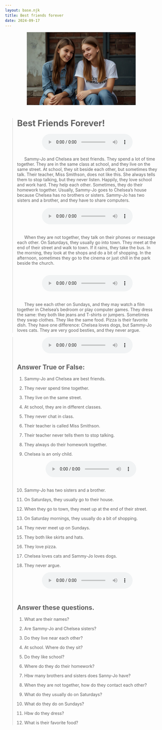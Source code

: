 ```yaml
---
layout: base.njk
title: Best friends forever
date: 2024-09-17
---  
```

<center><img src="/assets/images/best-friends.jpg" alt="Two teenage girls sitting close together smiling happily" width="360" class="centered"><br> </center>

<blockquote>

# Best Friends Forever!  

<center><audio controls><source src="https://s3.eu-central-1.wasabisys.com/audio.com.audio/transcoding/36/94/1810427098759436-1810427098783584-1810427104925552.mp3?X-Amz-Content-Sha256=UNSIGNED-PAYLOAD&amp;X-Amz-Algorithm=AWS4-HMAC-SHA256&amp;X-Amz-Credential=W7IA3NSYSOQIKLY9DEVC%2F20240917%2Feu-central-1%2Fs3%2Faws4_request&amp;X-Amz-Date=20240917T072402Z&amp;X-Amz-SignedHeaders=host&amp;X-Amz-Expires=518400&amp;X-Amz-Signature=dc7b1a5ff11ad8176aed286e67134b77c570c5e0369628ef265f466345b1dd77" type="audio/mpeg">Your browser does not support the audio element.</audio></center></br>
&nbsp;&nbsp;&nbsp;&nbsp;&nbsp;&nbsp;Sammy-Jo and Chelsea are best friends. They spend a lot of time together. They are in the same class at school, and they live on the same street. At school, they sit beside each other, but sometimes they talk. Their teacher, Miss Smithson, does not like this. She always tells them to stop talking, but they never listen. Happily, they love school and work hard. They help each other. Sometimes, they do their homework together. Usually, Sammy-Jo goes to Chelsea’s house because Chelsea has no brothers or sisters. Sammy-Jo has two sisters and a brother, and they have to share computers.
<br><br><center><audio controls><source src="https://s3.eu-central-1.wasabisys.com/audio.com.audio/transcoding/32/41/1810427644024132-1810427644041380-1810427649353683.mp3?X-Amz-Content-Sha256=UNSIGNED-PAYLOAD&amp;X-Amz-Algorithm=AWS4-HMAC-SHA256&amp;X-Amz-Credential=W7IA3NSYSOQIKLY9DEVC%2F20240917%2Feu-central-1%2Fs3%2Faws4_request&amp;X-Amz-Date=20240917T073240Z&amp;X-Amz-SignedHeaders=host&amp;X-Amz-Expires=518400&amp;X-Amz-Signature=64b377781b300454e4785a41a024f07760a6d09b3727f4288e90084bd0e35dfd" type="audio/mpeg">Your browser does not support the audio element.</audio></center></br>


&nbsp;&nbsp;&nbsp;&nbsp;&nbsp;&nbsp;When they are not together, they talk on their phones or message each other. On Saturdays, they usually go into town. They meet at the end of their street and walk to town. If it rains, they take the bus. In the morning, they look at the shops and do a bit of shopping. In the afternoon, sometimes they go to the cinema or just chill in the park beside the church.  </br></br><center><audio controls><source src="https://s3.eu-central-1.wasabisys.com/audio.com.audio/transcoding/45/19/1810428739701945-1810428739725316-1810428746081635.mp3?X-Amz-Content-Sha256=UNSIGNED-PAYLOAD&amp;X-Amz-Algorithm=AWS4-HMAC-SHA256&amp;X-Amz-Credential=W7IA3NSYSOQIKLY9DEVC%2F20240917%2Feu-central-1%2Fs3%2Faws4_request&amp;X-Amz-Date=20240917T075005Z&amp;X-Amz-SignedHeaders=host&amp;X-Amz-Expires=518400&amp;X-Amz-Signature=e3342f9a7a76324f2aa67e60d08f35971b28deebb08c9ad1b5e6319e79a8b7e6" type="audio/mpeg">Your browser does not support the audio element.</audio></center></br>


&nbsp;&nbsp;&nbsp;&nbsp;&nbsp;&nbsp;They see each other on Sundays, and they may watch a film together in Chelsea’s bedroom or play computer games. They dress the same: they both like jeans and T-shirts or jumpers. Sometimes they swap clothes. They like the same food. Pizza is their favorite dish. They have one difference: Chelsea loves dogs, but Sammy-Jo loves cats. They are very good besties, and they never argue.  


</blockquote>


<blockquote>  
<center><audio controls><source src="https://s3.eu-central-1.wasabisys.com/audio.com.audio/transcoding/13/95/1810429339399513-1810429339420958-1810429346538922.mp3?X-Amz-Content-Sha256=UNSIGNED-PAYLOAD&amp;X-Amz-Algorithm=AWS4-HMAC-SHA256&amp;X-Amz-Credential=W7IA3NSYSOQIKLY9DEVC%2F20240917%2Feu-central-1%2Fs3%2Faws4_request&amp;X-Amz-Date=20240917T075941Z&amp;X-Amz-SignedHeaders=host&amp;X-Amz-Expires=518400&amp;X-Amz-Signature=ec65de309b9098b2f2e9761bf3ed615cd60c6f141a4e43478bdd7896f60d38c9" type="audio/mpeg">Your browser does not support the audio element.</audio></center>

## Answer True or False:  

1. Sammy-Jo and Chelsea are best friends.  


2. They never spend time together.  


3. They live on the same street.  


4. At school, they are in different classes.  


5. They never chat in class.  


6. Their teacher is called Miss Smithson.  


7. Their teacher never tells them to stop talking.  


8. They always do their homework together.   

9. Chelsea is an only child.
</br><center><audio controls><source src="https://s3.eu-central-1.wasabisys.com/audio.com.audio/transcoding/09/15/1810429705111509-1810429705131509-1810429711454243.mp3?X-Amz-Content-Sha256=UNSIGNED-PAYLOAD&amp;X-Amz-Algorithm=AWS4-HMAC-SHA256&amp;X-Amz-Credential=W7IA3NSYSOQIKLY9DEVC%2F20240917%2Feu-central-1%2Fs3%2Faws4_request&amp;X-Amz-Date=20240917T080537Z&amp;X-Amz-SignedHeaders=host&amp;X-Amz-Expires=518400&amp;X-Amz-Signature=92f150aeba33c096123aaa36686491352e996a78103d2d2e516305aa485bb2f6" type="audio/mpeg">Your browser does not support the audio element.</audio></center></br>
10. Sammy-Jo has two sisters and a brother.  


11. On Saturdays, they usually go to their house.  


12. When they go to town, they meet up at the end of their street.  


13. On Saturday mornings, they usually do a bit of shopping.  


14. They never meet up on Sundays.  


15. They both like skirts and hats.  


16. They love pizza.  


17. Chelsea loves cats and Sammy-Jo loves dogs.  


18. They never argue.  

<center><audio controls><source src="https://s3.eu-central-1.wasabisys.com/audio.com.audio/transcoding/57/67/1810430247536757-1810430247559374-1810430254612493.mp3?X-Amz-Content-Sha256=UNSIGNED-PAYLOAD&amp;X-Amz-Algorithm=AWS4-HMAC-SHA256&amp;X-Amz-Credential=W7IA3NSYSOQIKLY9DEVC%2F20240917%2Feu-central-1%2Fs3%2Faws4_request&amp;X-Amz-Date=20240917T081414Z&amp;X-Amz-SignedHeaders=host&amp;X-Amz-Expires=518400&amp;X-Amz-Signature=9098070f6be2ac647e7005333ffbd81a9439ef5fafa74f716c2804f5f8123df7" type="audio/mpeg">Your browser does not support the audio element.</audio></center></br>

## Answer these questions.


1. What are their names?  


2. Are Sammy-Jo and Chelsea sisters?  


3. Do they live near each other?  


4. At school. Where do they sit?  


5. Do they like school?  


6. Where do they do their homework?  


7. Hbw many brothers and sisters does Sanny-Jo have?  


8. When they are not together, how do they contact each other?  


9. What do they usually do on Saturdays?  


10. What do they do on Sundays?  


11. Hbw do they dress?  


12. What is their favorite food?  

</blockquote>